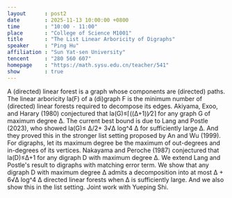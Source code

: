 ```yaml
---
layout      : post2
date        : 2025-11-13 10:00:00 +0800
time        : "10:00 - 11:00"
place       : "College of Science M1001"
title       : "The List Linear Arboricity of Digraphs"
speaker     : "Ping Hu"
affiliation : "Sun Yat-sen University"
tencent     : "280 560 607"
homepage    : "https://math.sysu.edu.cn/teacher/541"
show        : true
---
```

A (directed) linear forest is a graph whose components are (directed) paths. The linear arboricity la(F) of a (di)graph F is the minimum number of (directed) linear forests required to decompose its edges. Akiyama, Exoo, and Harary (1980) conjectured that la(G)≤⌈((Δ+1))⁄2⌉ for any graph G of maximum degree Δ. The current best bound is due to Lang and Postle (2023), who showed la(G)≤ Δ/2+ 3√Δ  log^4  Δ for sufficiently large Δ. And they proved this in the stronger list setting proposed by An and Wu (1999).
For digraphs, let its maximum degree be the maximum of out-degrees and in-degrees of its vertices. Nakayama and Peroche (1987) conjectured that la(D)≤Δ+1 for any digraph D with maximum degree Δ. We extend Lang and Postle's result to digraphs with matching error term. We show that any digraph D with maximum degree Δ admits a decomposition into at most Δ + 6√Δ  log^4  Δ directed linear forests when Δ is sufficiently large. And we also show this in the list setting.
Joint work with Yueping Shi.

